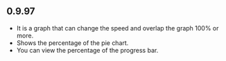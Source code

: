 ## 0.9.97

* It is a graph that can change the speed and overlap the graph 100% or more.
* Shows the percentage of the pie chart.
* You can view the percentage of the progress bar.
